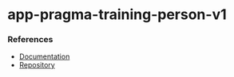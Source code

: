 # app-pragma-training-person-v1

### References
* [Documentation](https://refactorizando.com/ejemplo-de-arquitectura-hexagonal/)
* [Repository](https://github.com/refactorizando-web/spring-data-hexagonal-architecture)
